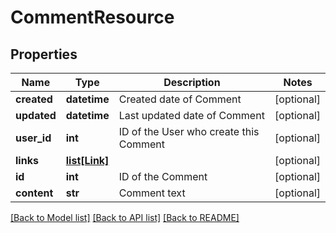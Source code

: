 # CommentResource

## Properties
Name | Type | Description | Notes
------------ | ------------- | ------------- | -------------
**created** | **datetime** | Created date of Comment | [optional] 
**updated** | **datetime** | Last updated date of Comment | [optional] 
**user_id** | **int** | ID of the User who create this Comment | [optional] 
**links** | [**list[Link]**](Link.md) |  | [optional] 
**id** | **int** | ID of the Comment | [optional] 
**content** | **str** | Comment text | [optional] 

[[Back to Model list]](../README.md#documentation-for-models) [[Back to API list]](../README.md#documentation-for-api-endpoints) [[Back to README]](../README.md)


